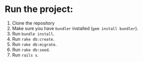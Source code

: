# Run the project:

1. Clone the repository
2. Make sure you have `bundler` installed (`gem install bundler`).
3. Run `bundle install`.
4. Run `rake db:create`.
5. Run `rake db:migrate`.
6. Run `rake db:seed`.
7. Run `rails s`.
